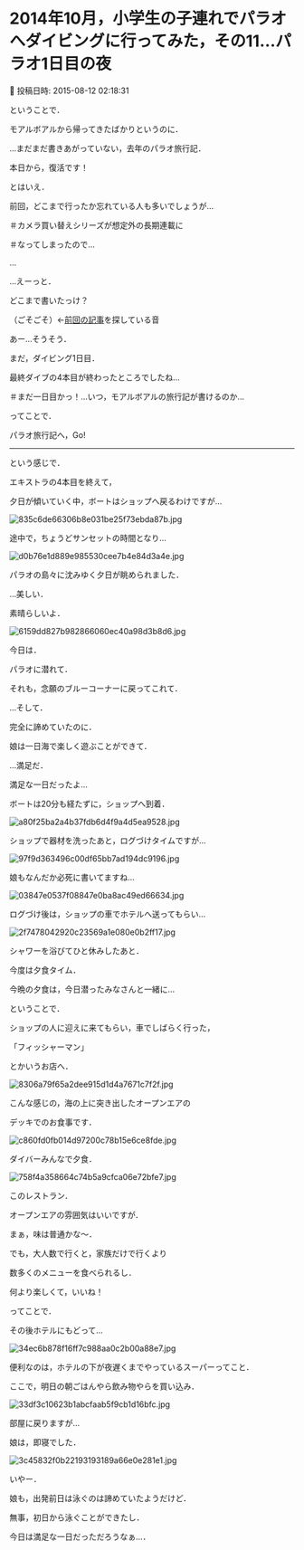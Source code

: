 # 2014年10月，小学生の子連れでパラオへダイビングに行ってみた，その11…パラオ1日目の夜

📅 投稿日時: 2015-08-12 02:18:31

ということで．


モアルボアルから帰ってきたばかりというのに．


…まだまだ書きあがっていない，去年のパラオ旅行記．


本日から，復活です！





とはいえ．


前回，どこまで行ったか忘れている人も多いでしょうが…


＃カメラ買い替えシリーズが想定外の長期連載に


＃なってしまったので…


…


…えーっと．


どこまで書いたっけ？


（ごそごそ）←[前回の記事](ef47592d472fa8e22da468b7258f411d7.md)を探している音





あー…そうそう．


まだ，ダイビング1日目．


最終ダイブの4本目が終わったところでしたね…


＃まだ一日目かっ！…いつ，モアルボアルの旅行記が書けるのか…





ってことで．


パラオ旅行記へ，Go!





---


という感じで．





エキストラの4本目を終えて，


夕日が傾いていく中，ボートはショップへ戻るわけですが…




![835c6de66306b8e031be25f73ebda87b.jpg](images/835c6de66306b8e031be25f73ebda87b.jpg)







途中で，ちょうどサンセットの時間となり…




![d0b76e1d889e985530cee7b4e84d3a4e.jpg](images/d0b76e1d889e985530cee7b4e84d3a4e.jpg)




パラオの島々に沈みゆく夕日が眺められました．





…美しい．


素晴らしいよ．




![6159dd827b982866060ec40a98d3b8d6.jpg](images/6159dd827b982866060ec40a98d3b8d6.jpg)




今日は．


パラオに潜れて．


それも，念願のブルーコーナーに戻ってこれて．


…そして．


完全に諦めていたのに．


娘は一日海で楽しく遊ぶことができて．





…満足だ．


満足な一日だったよ…





ボートは20分も経たずに，ショップへ到着．




![a80f25ba2a4b37fdb6d4f9a4d5ea9528.jpg](images/a80f25ba2a4b37fdb6d4f9a4d5ea9528.jpg)







ショップで器材を洗ったあと，ログづけタイムですが…




![97f9d363496c00df65bb7ad194dc9196.jpg](images/97f9d363496c00df65bb7ad194dc9196.jpg)




娘もなんだか必死に書いてますね…




![03847e0537f08847e0ba8ac49ed66634.jpg](images/03847e0537f08847e0ba8ac49ed66634.jpg)







ログづけ後は，ショップの車でホテルへ送ってもらい…




![2f7478042920c23569a1e080e0b2ff17.jpg](images/2f7478042920c23569a1e080e0b2ff17.jpg)




シャワーを浴びてひと休みしたあと．


今度は夕食タイム．





今晩の夕食は，今日潜ったみなさんと一緒に…


ということで．


ショップの人に迎えに来てもらい，車でしばらく行った，


「フィッシャーマン」


とかいうお店へ．




![8306a79f65a2dee915d1d4a7671c7f2f.jpg](images/8306a79f65a2dee915d1d4a7671c7f2f.jpg)







こんな感じの，海の上に突き出したオープンエアの


デッキでのお食事です．




![c860fd0fb014d97200c78b15e6ce8fde.jpg](images/c860fd0fb014d97200c78b15e6ce8fde.jpg)







ダイバーみんなで夕食．




![758f4a358664c74b5a9cfca06e72bfe7.jpg](images/758f4a358664c74b5a9cfca06e72bfe7.jpg)




このレストラン．


オープンエアの雰囲気はいいですが．


まぁ，味は普通かな～．


でも，大人数で行くと，家族だけで行くより


数多くのメニューを食べられるし．


何より楽しくて，いいね！





ってことで．


その後ホテルにもどって…




![34ec6b878f16ff7c988aa0c2b00a88e7.jpg](images/34ec6b878f16ff7c988aa0c2b00a88e7.jpg)




便利なのは，ホテルの下が夜遅くまでやっているスーパーってこと．


ここで，明日の朝ごはんやら飲み物やらを買い込み．




![33df3c10623b1abcfaab5f9cb1d16bfc.jpg](images/33df3c10623b1abcfaab5f9cb1d16bfc.jpg)




部屋に戻りますが…





娘は，即寝でした．




![3c45832f0b22193193189a66e0e281e1.jpg](images/3c45832f0b22193193189a66e0e281e1.jpg)




いやー．


娘も，出発前日は泳ぐのは諦めていたようだけど．


無事，初日から泳ぐことができたし．


今日は満足な一日だっただろうなぁ…．
